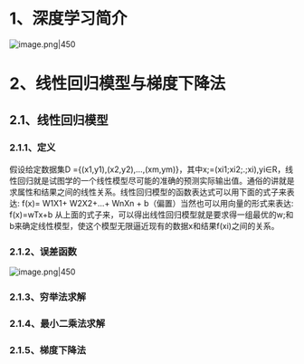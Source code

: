 
# 1、深度学习简介

![image.png|450](https://yancey-note-img.oss-cn-beijing.aliyuncs.com/20250304110137.png)

# 2、线性回归模型与梯度下降法

## 2.1、线性回归模型

### 2.1.1、定义
假设给定数据集D ={(x1,y1),(x2,y2),…,(xm,ym)}，其中x;=(xi1;xi2;.;xi),yi∈R，线性回归就是试图学的一个线性模型尽可能的准确的预测实际输出值。通俗的讲就是求属性和结果之间的线性关系。线性回归模型的函数表达式可以用下面的式子来表达:
f(x)= W1X1+ W2X2+…+ WnXn + b（偏置）当然也可以用向量的形式来表达:
f(x)=wTx+b
从上面的式子来，可以得出线性回归模型就是要求得一组最优的w;和b来确定线性模型，使这个模型无限逼近现有的数据x和结果f(xi)之间的关系。

### 2.1.2、误差函数

![image.png|450](https://yancey-note-img.oss-cn-beijing.aliyuncs.com/20250304122838.png)


### 2.1.3、穷举法求解

### 2.1.4、最小二乘法求解

### 2.1.5、梯度下降法


